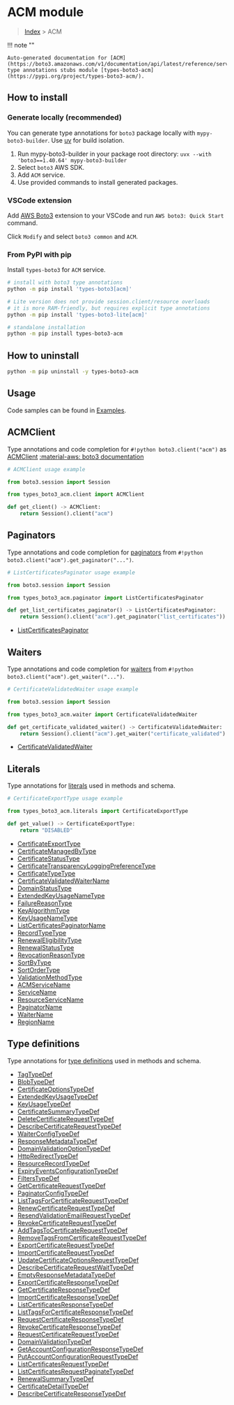 #  ACM module

> [Index](../README.md) > ACM

!!! note ""

    Auto-generated documentation for [ACM](https://boto3.amazonaws.com/v1/documentation/api/latest/reference/services/acm.html#acm)
    type annotations stubs module [types-boto3-acm](https://pypi.org/project/types-boto3-acm/).

## How to install

### Generate locally (recommended)

You can generate type annotations for `boto3` package locally with `mypy-boto3-builder`.
Use [uv](https://docs.astral.sh/uv/getting-started/installation/) for build isolation.

1. Run mypy-boto3-builder in your package root directory: `uvx --with 'boto3==1.40.64' mypy-boto3-builder`
1. Select `boto3` AWS SDK.
1. Add `ACM` service.
1. Use provided commands to install generated packages.


### VSCode extension

Add [AWS Boto3](https://marketplace.visualstudio.com/items?itemName=Boto3typed.boto3-ide)
extension to your VSCode and run `AWS boto3: Quick Start` command.

Click `Modify` and select `boto3 common` and `ACM`.


### From PyPI with pip

Install `types-boto3` for `ACM` service.

```bash
# install with boto3 type annotations
python -m pip install 'types-boto3[acm]'

# Lite version does not provide session.client/resource overloads
# it is more RAM-friendly, but requires explicit type annotations
python -m pip install 'types-boto3-lite[acm]'

# standalone installation
python -m pip install types-boto3-acm
```



## How to uninstall

```bash
python -m pip uninstall -y types-boto3-acm
```

## Usage

Code samples can be found in [Examples](./usage.md).

## ACMClient

Type annotations and code completion for  `#!python boto3.client("acm")` as [ACMClient](./client.md)
[:material-aws: boto3 documentation](https://boto3.amazonaws.com/v1/documentation/api/latest/reference/services/acm.html#ACM.Client)

```python
# ACMClient usage example

from boto3.session import Session

from types_boto3_acm.client import ACMClient

def get_client() -> ACMClient:
    return Session().client("acm")
```


## Paginators

Type annotations and code completion for [paginators](./paginators.md)
from `#!python boto3.client("acm").get_paginator("...")`.

```python
# ListCertificatesPaginator usage example

from boto3.session import Session

from types_boto3_acm.paginator import ListCertificatesPaginator

def get_list_certificates_paginator() -> ListCertificatesPaginator:
    return Session().client("acm").get_paginator("list_certificates"))
```

- [ListCertificatesPaginator](./paginators.md#listcertificatespaginator)




## Waiters

Type annotations and code completion for [waiters](./waiters.md)
from `#!python boto3.client("acm").get_waiter("...")`.

```python
# CertificateValidatedWaiter usage example

from boto3.session import Session

from types_boto3_acm.waiter import CertificateValidatedWaiter

def get_certificate_validated_waiter() -> CertificateValidatedWaiter:
    return Session().client("acm").get_waiter("certificate_validated")
```

- [CertificateValidatedWaiter](./waiters.md#certificatevalidatedwaiter)







## Literals

Type annotations for [literals](./literals.md) used in methods and schema.

```python
# CertificateExportType usage example

from types_boto3_acm.literals import CertificateExportType

def get_value() -> CertificateExportType:
    return "DISABLED"
```

- [CertificateExportType](./literals.md#certificateexporttype)
- [CertificateManagedByType](./literals.md#certificatemanagedbytype)
- [CertificateStatusType](./literals.md#certificatestatustype)
- [CertificateTransparencyLoggingPreferenceType](./literals.md#certificatetransparencyloggingpreferencetype)
- [CertificateTypeType](./literals.md#certificatetypetype)
- [CertificateValidatedWaiterName](./literals.md#certificatevalidatedwaitername)
- [DomainStatusType](./literals.md#domainstatustype)
- [ExtendedKeyUsageNameType](./literals.md#extendedkeyusagenametype)
- [FailureReasonType](./literals.md#failurereasontype)
- [KeyAlgorithmType](./literals.md#keyalgorithmtype)
- [KeyUsageNameType](./literals.md#keyusagenametype)
- [ListCertificatesPaginatorName](./literals.md#listcertificatespaginatorname)
- [RecordTypeType](./literals.md#recordtypetype)
- [RenewalEligibilityType](./literals.md#renewaleligibilitytype)
- [RenewalStatusType](./literals.md#renewalstatustype)
- [RevocationReasonType](./literals.md#revocationreasontype)
- [SortByType](./literals.md#sortbytype)
- [SortOrderType](./literals.md#sortordertype)
- [ValidationMethodType](./literals.md#validationmethodtype)
- [ACMServiceName](./literals.md#acmservicename)
- [ServiceName](./literals.md#servicename)
- [ResourceServiceName](./literals.md#resourceservicename)
- [PaginatorName](./literals.md#paginatorname)
- [WaiterName](./literals.md#waitername)
- [RegionName](./literals.md#regionname)




## Type definitions

Type annotations for [type definitions](./type_defs.md) used in methods and schema.

- [TagTypeDef](./type_defs.md#tagtypedef)
- [BlobTypeDef](./type_defs.md#blobtypedef)
- [CertificateOptionsTypeDef](./type_defs.md#certificateoptionstypedef)
- [ExtendedKeyUsageTypeDef](./type_defs.md#extendedkeyusagetypedef)
- [KeyUsageTypeDef](./type_defs.md#keyusagetypedef)
- [CertificateSummaryTypeDef](./type_defs.md#certificatesummarytypedef)
- [DeleteCertificateRequestTypeDef](./type_defs.md#deletecertificaterequesttypedef)
- [DescribeCertificateRequestTypeDef](./type_defs.md#describecertificaterequesttypedef)
- [WaiterConfigTypeDef](./type_defs.md#waiterconfigtypedef)
- [ResponseMetadataTypeDef](./type_defs.md#responsemetadatatypedef)
- [DomainValidationOptionTypeDef](./type_defs.md#domainvalidationoptiontypedef)
- [HttpRedirectTypeDef](./type_defs.md#httpredirecttypedef)
- [ResourceRecordTypeDef](./type_defs.md#resourcerecordtypedef)
- [ExpiryEventsConfigurationTypeDef](./type_defs.md#expiryeventsconfigurationtypedef)
- [FiltersTypeDef](./type_defs.md#filterstypedef)
- [GetCertificateRequestTypeDef](./type_defs.md#getcertificaterequesttypedef)
- [PaginatorConfigTypeDef](./type_defs.md#paginatorconfigtypedef)
- [ListTagsForCertificateRequestTypeDef](./type_defs.md#listtagsforcertificaterequesttypedef)
- [RenewCertificateRequestTypeDef](./type_defs.md#renewcertificaterequesttypedef)
- [ResendValidationEmailRequestTypeDef](./type_defs.md#resendvalidationemailrequesttypedef)
- [RevokeCertificateRequestTypeDef](./type_defs.md#revokecertificaterequesttypedef)
- [AddTagsToCertificateRequestTypeDef](./type_defs.md#addtagstocertificaterequesttypedef)
- [RemoveTagsFromCertificateRequestTypeDef](./type_defs.md#removetagsfromcertificaterequesttypedef)
- [ExportCertificateRequestTypeDef](./type_defs.md#exportcertificaterequesttypedef)
- [ImportCertificateRequestTypeDef](./type_defs.md#importcertificaterequesttypedef)
- [UpdateCertificateOptionsRequestTypeDef](./type_defs.md#updatecertificateoptionsrequesttypedef)
- [DescribeCertificateRequestWaitTypeDef](./type_defs.md#describecertificaterequestwaittypedef)
- [EmptyResponseMetadataTypeDef](./type_defs.md#emptyresponsemetadatatypedef)
- [ExportCertificateResponseTypeDef](./type_defs.md#exportcertificateresponsetypedef)
- [GetCertificateResponseTypeDef](./type_defs.md#getcertificateresponsetypedef)
- [ImportCertificateResponseTypeDef](./type_defs.md#importcertificateresponsetypedef)
- [ListCertificatesResponseTypeDef](./type_defs.md#listcertificatesresponsetypedef)
- [ListTagsForCertificateResponseTypeDef](./type_defs.md#listtagsforcertificateresponsetypedef)
- [RequestCertificateResponseTypeDef](./type_defs.md#requestcertificateresponsetypedef)
- [RevokeCertificateResponseTypeDef](./type_defs.md#revokecertificateresponsetypedef)
- [RequestCertificateRequestTypeDef](./type_defs.md#requestcertificaterequesttypedef)
- [DomainValidationTypeDef](./type_defs.md#domainvalidationtypedef)
- [GetAccountConfigurationResponseTypeDef](./type_defs.md#getaccountconfigurationresponsetypedef)
- [PutAccountConfigurationRequestTypeDef](./type_defs.md#putaccountconfigurationrequesttypedef)
- [ListCertificatesRequestTypeDef](./type_defs.md#listcertificatesrequesttypedef)
- [ListCertificatesRequestPaginateTypeDef](./type_defs.md#listcertificatesrequestpaginatetypedef)
- [RenewalSummaryTypeDef](./type_defs.md#renewalsummarytypedef)
- [CertificateDetailTypeDef](./type_defs.md#certificatedetailtypedef)
- [DescribeCertificateResponseTypeDef](./type_defs.md#describecertificateresponsetypedef)


